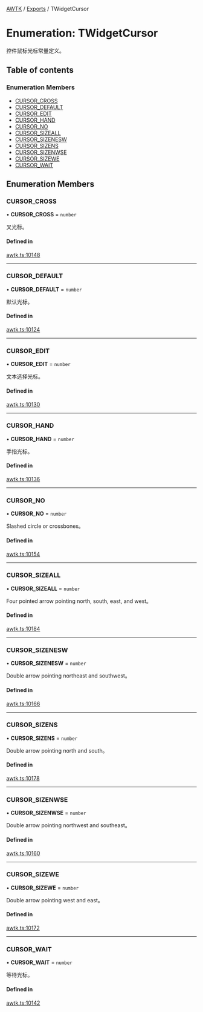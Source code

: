 [AWTK](../README.md) / [Exports](../modules.md) / TWidgetCursor

# Enumeration: TWidgetCursor

控件鼠标光标常量定义。

## Table of contents

### Enumeration Members

- [CURSOR\_CROSS](TWidgetCursor.md#cursor_cross)
- [CURSOR\_DEFAULT](TWidgetCursor.md#cursor_default)
- [CURSOR\_EDIT](TWidgetCursor.md#cursor_edit)
- [CURSOR\_HAND](TWidgetCursor.md#cursor_hand)
- [CURSOR\_NO](TWidgetCursor.md#cursor_no)
- [CURSOR\_SIZEALL](TWidgetCursor.md#cursor_sizeall)
- [CURSOR\_SIZENESW](TWidgetCursor.md#cursor_sizenesw)
- [CURSOR\_SIZENS](TWidgetCursor.md#cursor_sizens)
- [CURSOR\_SIZENWSE](TWidgetCursor.md#cursor_sizenwse)
- [CURSOR\_SIZEWE](TWidgetCursor.md#cursor_sizewe)
- [CURSOR\_WAIT](TWidgetCursor.md#cursor_wait)

## Enumeration Members

### CURSOR\_CROSS

• **CURSOR\_CROSS** = `number`

叉光标。

#### Defined in

[awtk.ts:10148](https://github.com/zlgopen/awtk-binding/blob/527f1f8/tools/code_gen/js/output/awtk.ts#L10148)

___

### CURSOR\_DEFAULT

• **CURSOR\_DEFAULT** = `number`

默认光标。

#### Defined in

[awtk.ts:10124](https://github.com/zlgopen/awtk-binding/blob/527f1f8/tools/code_gen/js/output/awtk.ts#L10124)

___

### CURSOR\_EDIT

• **CURSOR\_EDIT** = `number`

文本选择光标。

#### Defined in

[awtk.ts:10130](https://github.com/zlgopen/awtk-binding/blob/527f1f8/tools/code_gen/js/output/awtk.ts#L10130)

___

### CURSOR\_HAND

• **CURSOR\_HAND** = `number`

手指光标。

#### Defined in

[awtk.ts:10136](https://github.com/zlgopen/awtk-binding/blob/527f1f8/tools/code_gen/js/output/awtk.ts#L10136)

___

### CURSOR\_NO

• **CURSOR\_NO** = `number`

Slashed circle or crossbones。

#### Defined in

[awtk.ts:10154](https://github.com/zlgopen/awtk-binding/blob/527f1f8/tools/code_gen/js/output/awtk.ts#L10154)

___

### CURSOR\_SIZEALL

• **CURSOR\_SIZEALL** = `number`

Four pointed arrow pointing north, south, east, and west。

#### Defined in

[awtk.ts:10184](https://github.com/zlgopen/awtk-binding/blob/527f1f8/tools/code_gen/js/output/awtk.ts#L10184)

___

### CURSOR\_SIZENESW

• **CURSOR\_SIZENESW** = `number`

Double arrow pointing northeast and southwest。

#### Defined in

[awtk.ts:10166](https://github.com/zlgopen/awtk-binding/blob/527f1f8/tools/code_gen/js/output/awtk.ts#L10166)

___

### CURSOR\_SIZENS

• **CURSOR\_SIZENS** = `number`

Double arrow pointing north and south。

#### Defined in

[awtk.ts:10178](https://github.com/zlgopen/awtk-binding/blob/527f1f8/tools/code_gen/js/output/awtk.ts#L10178)

___

### CURSOR\_SIZENWSE

• **CURSOR\_SIZENWSE** = `number`

Double arrow pointing northwest and southeast。

#### Defined in

[awtk.ts:10160](https://github.com/zlgopen/awtk-binding/blob/527f1f8/tools/code_gen/js/output/awtk.ts#L10160)

___

### CURSOR\_SIZEWE

• **CURSOR\_SIZEWE** = `number`

Double arrow pointing west and east。

#### Defined in

[awtk.ts:10172](https://github.com/zlgopen/awtk-binding/blob/527f1f8/tools/code_gen/js/output/awtk.ts#L10172)

___

### CURSOR\_WAIT

• **CURSOR\_WAIT** = `number`

等待光标。

#### Defined in

[awtk.ts:10142](https://github.com/zlgopen/awtk-binding/blob/527f1f8/tools/code_gen/js/output/awtk.ts#L10142)
